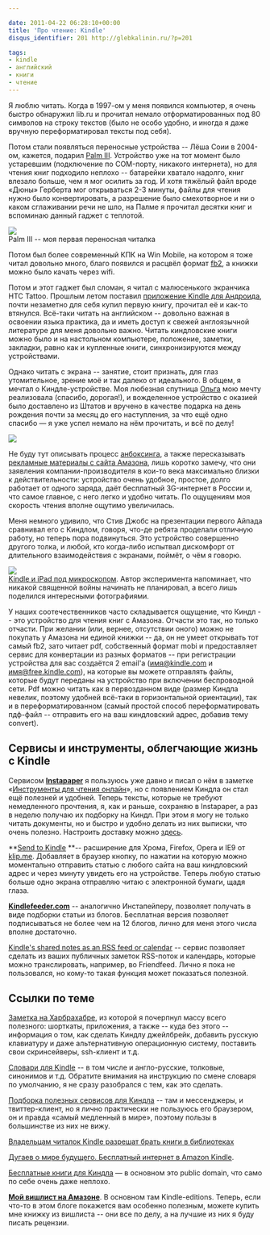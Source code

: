 ```yaml
---

date: 2011-04-22 06:28:10+00:00
title: 'Про чтение: Kindle'
disqus_identifier: 201 http://glebkalinin.ru/?p=201

tags:
- kindle
- английский
- книги
- чтение
---
```


Я люблю читать. Когда в 1997-ом у меня появился компьютер, я очень быстро обнаружил lib.ru и прочитал немало отформатированных под 80 символов на строку текстов (было не особо удобно, и иногда я даже вручную переформатировал тексты под себя). 






Потом стали появляться переносные устройства -- Лёша Соии в 2004-ом, кажется, подарил [Palm III](http://ru.wikipedia.org/wiki/Palm_III). Устройство уже на тот момент было устаревшим (подключение по COM-порту, никакого интернета), но для чтения книг подходило неплохо -- батарейки хватало надолго, книг влезало больше, чем я мог осилить за год. И хотя тяжёлый файл вроде «Дюны» Герберта мог открываться 2-3 минуты, файлы для чтения нужно было конвертировать, а разрешение было смехотворное и ни о каком сглаживании речи не шло, на Палме я прочитал десятки книг и вспоминаю данный гаджет с теплотой.





![](http://glebkalinin.ru/featured/2011/04/palm-iii.jpg)  
Palm III -- моя первая переносная читалка





Потом был более современный КПК на Win Mobile, на котором я тоже читал довольно много, благо появился и расцвёл формат [fb2](http://ru.wikipedia.org/wiki/FictionBook), а книжки можно было качать через wifi. 








Потом и этот гаджет был сломан, я читал с малюсенького экранчика HTC Tattoo. Прошлым летом поставил [приложение Kindle для Андроида](http://www.amazon.com/gp/feature.html/ref=red_lnd_shrt_url?ie=UTF8&docId=165849822), почти незаметно для себя купил первую книгу, прочитал её и как-то втянулся. Всё-таки читать на английском -- довольно важная в освоении языка практика, да и иметь доступ к свежей англоязычной литературе для меня довольно важно. Читать киндловские книги можно было и на настольном компьютере, положение, заметки, закладки, равно как и купленные книги, синхронизируются между устройствами.

Однако читать с экрана -- занятие, стоит признать, для глаз утомительное, зрение моё и так далеко от идеального. В общем, я мечтал о Киндле-устройстве. Моя любезная спутница [Ольга](http://olgatkachuk.ru) мою мечту реализовала (спасибо, дорогая!), и вожделенное устройство с оказией было доставлено из Штатов и вручено в качестве подарка на день рождения почти за месяц до его наступления, за что ещё одно спасибо — я уже успел немало на нём прочитать, и всё по делу!

<!-- more -->

![](http://glebkalinin.ru/featured/2011/04/kindle.jpg)



Не буду тут описывать процесс [анбоксинга](http://www.youtube.com/watch?v=QA5taUBwo1c), а также пересказывать [рекламные материалы с сайта Амазона](http://www.amazon.com/Kindle-Wireless-Reader-Wifi-Graphite/dp/B003DZ1Y8Q/ref=amb_link_355368562_2?pf_rd_m=ATVPDKIKX0DER&pf_rd_s=center-1&pf_rd_r=1J96SEZYAR25TA099K1Y&pf_rd_t=101&pf_rd_p=1289229502&pf_rd_i=507846), лишь коротко замечу, что они заявления компании-производителя в кои-то века максимально близки к действительности: устройство очень удобное, простое, долго работает от одного заряда, даёт бесплатный 3G-интернет в России и, что самое главное, с него легко и удобно читать. По ощущениям моя скорость чтения вполне ощутимо увеличилась. 





Меня немного удивило, что Стив Джобс на презентации первого Айпада сравнивал его с Киндлом, говоря, что-де ребята проделали отличную работу, но теперь пора подвинуться. Это устройство совершенно другого толка, и любой, кто когда-либо испытвал дискомфорт от длительного взаимодействия с экранами, поймёт, о чём я говорю.





![](http://glebkalinin.ru/featured/2011/04/ipad-kindle-microscope.jpg)  
[Kindle и iPad под микроскопом](http://www.bit-101.com/blog/?p=2722). Автор эксперимента напоминает, что никакой священной войны начинать не планировал, а всего лишь поделился интересными фотографиями.






У наших соотечественников часто складывается ощущение, что Киндл -- это устройство для чтения книг с Амазона. Отчасти это так, но только отчасти. При желании (или, вернее, отсутствии оного) можно не покупать у Амазона ни единой книжки -- да, он не умеет открывать тот самый fb2, зато читает pdf, собственный формат mobi и предоставляет сервис для конвертации из разных форматов -- при регистрации устройства для вас создаётся 2 email'а (имя@kindle.com и имя@free.kindle.com), на которые вы можете отправлять файлы, которые будут переданы на устройство при включении беспроводной сети. Pdf можно читать как в первозданном виде (размер Киндла невелик, поэтому удобней всё-таки в горизонтальной ориентации), так и в переформатированном (самый простой способ переформатировать пдф-файл -- отправить его на ваш киндловский адрес, добавив тему convert).




## Сервисы и инструменты, облегчающие жизнь с Kindle



Сервисом **[Instapaper](http://www.instapaper.com)** я пользуюсь уже давно и писал о нём в заметке «[Инструменты для чтения онлайн](http://glebkalinin.ru/online-reading/#instapaper)», но с появлением Киндла он стал ещё полезней и удобней. Теперь тексты, которые не требуют немедленного прочтения, я, как и раньше, сохраняю в Instapaper, а раз в неделю получаю их подборку на Киндл. При этом я могу не только читать документы, но и быстро и удобно делать из них выписки, что очень полезно. Настроить доставку можно [здесь](http://www.instapaper.com/user/kindle).

**[Send to Kindle](https://chrome.google.com/webstore/detail/ipkfnchcgalnafehpglfbommidgmalan) **-- расширение для Хрома, Firefox, Opera и IE9 от [klip.me](http://www.klip.me/). Добавляет в браузер кнопку, по нажатии на которую можно моментально отправить статью с любого сайта на ваш киндловский адрес и через минуту увидеть его на устройстве. Теперь любую статью больше одно экрана отправляю читаю с электронной бумаги, щадя глаза.


**[Kindlefeeder.com](http://www.kindlefeeder.com/)** -- аналогично Инстапейперу, позволяет получать в виде подборки статьи из блогов. Бесплатная версия позволяет подписываться не более чем на 12 блогов, лично для меня этого числа вполне достаточно.

[Kindle's shared notes as an RSS feed or calendar](http://kindle.tautology2.net/) -- сервис позволяет сделать из ваших публичных заметок RSS-поток и календарь, которые можно транслировать, например, во Friendfeed. Лично я пока не пользовался, но кому-то такая функция может показаться полезной.




## Ссылки по теме



[Заметка на Харбрахабре](http://habrahabr.ru/blogs/ebooks/111536/), из которой я почерпнул массу всего полезного: шорткаты, приложения, а также -- куда без этого -- информация о том, как сделать Киндлу джейлбрейк, добавить русскую клавиатуру и даже альтернативную операционную систему, поставить свои скринсейверы, ssh-клиент и т.д.

[Словари для Kindle](http://www.the-ebook.org/forum/viewtopic.php?t=15767) -- в том числе и англо-русские, толковые, синонимов и т.д. Обратите внимания на инструкцию по смене словаря по умолчанию, я не сразу разобрался с тем, как это сделать.

[Подборка полезных сервисов для Киндла](http://www.the-ebook.org/forum/viewtopic.php?t=17946) -- там и мессенджеры, и твиттер-клиент, но я лично практически не пользуюсь его браузером, он и правда «самый медленный в мире», поэтому пользы в большинстве из них не вижу.

[Владельцам читалок Kindle разрешат брать книги в библиотеках](http://lenta.ru/news/2011/04/20/kindl/)

[Дугаев о мире будущего. Бесплатный интернет в Amazon Kindle](http://www.afisha.ru/article/7889/).

[Бесплатные книги для Киндла](http://www.amazon.com/gp/browse.html/ref=hp_200127470_k3land_free?node=2245146011) — в основном это public domain, что само по себе очень даже неплохо.

**[Мой вишлист на Амазоне](http://www.amazon.com/gp/registry/wishlist/1CB7REK9YJGA5)**. В основном там Kindle-editions. Теперь, если что-то в этом блоге покажется вам особенно полезным, можете купить мне книжку из вишлиста -- они все по делу, а на лучшие из них я буду писать рецензии.
